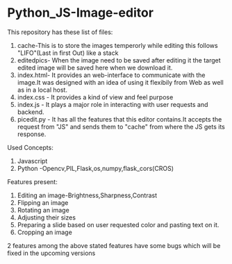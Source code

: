 # Python_JS-Image-editor

This repository has these list of files:
1. cache-This is to store the images temperorly while editing this follows "LIFO"(Last in first Out) like a stack
2. editedpics- When the image need to be saved after editing it the target edited image will be saved here when we download it.
3. index.html- It provides an web-interface to communicate with the image.It was designed with an idea of using it flexibily from Web as well as in a local host. 
4. index.css - It provides a kind of view and feel purpose
5. index.js  - It plays a major role in interacting with user requests and backend.
6. picedit.py - It has all the features that this editor contains.It accepts the request from "JS" and sends them to "cache" from where the JS gets its response.

Used Concepts:
1. Javascript
2. Python -Opencv,PIL,Flask,os,numpy,flask_cors(CROS)

Features present:
1. Editing an image-Brightness,Sharpness,Contrast
2. Flipping an image
3. Rotating an image
4. Adjusting their sizes
5. Preparing a slide based on user requested color and pasting text on it.
6. Cropping an image

2 features among the above stated features have some bugs which will be fixed in the upcoming versions

![]()
